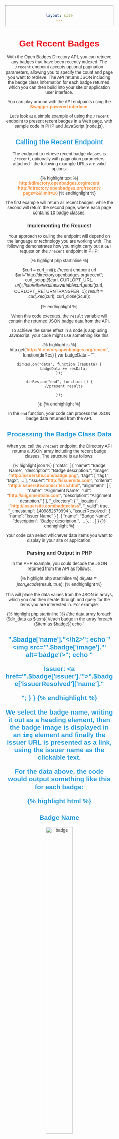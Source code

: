 ```yaml
---
layout: site
---
```


# Get Recent Badges

With the Open Badges Directory API, you can retrieve any badges that have been recently indexed. The `/recent` endpoint accepts optional pagination parameters, allowing you to specify the count and page you want to retrieve. The API returns JSON including the badge class information for each badge returned, which you can then build into your site or application user interface.

You can play around with the API endpoints using the [Swagger-powered interface](http://directory.openbadges.org/developers/api-explorer#!/search/recent).

Let's look at a simple example of using the `/recent` endpoint to present recent badges in a Web page, with sample code in PHP and JavaScript (node.js).

## Calling the Recent Endpoint

The endpoint to retrieve recent badge classes is `/recent`, optionally with pagination parameters attached - the following example URLs are valid options:

{% highlight text %}
http://directory.openbadges.org/recent
http://directory.openbadges.org/recent?page=2&limit=10
{% endhighlight %}

The first example will return all recent badges, while the second will return the second page, where each page contains 10 badge classes.

### Implementing the Request

Your approach to calling the endpoint will depend on the language or technology you are working with. The following demonstrates how you might carry out a `GET` request on the `/recent` endpoint in PHP:

{% highlight php startinline %}

$curl = curl_init();
//recent endpoint url
$url="http://directory.openbadges.org/recent";
curl_setopt($curl, CURLOPT_URL, $url);
//store the result as a variable
curl_setopt($curl, CURLOPT_RETURNTRANSFER, 1);
$result = curl_exec($curl);
curl_close($curl);

{% endhighlight %}

When this code executes, the `result` variable will contain the returned JSON badge data from the API. 

To achieve the same effect in a node.js app using JavaScript, your code might use something like this:

{% highlight js %}
http.get('http://directory.openbadges.org/recent', function(dirRes) {
	var badgeData = "";

	dirRes.on("data", function (resData) {
		badgeData += resData;
	});

	dirRes.on("end", function () {
		//present results
		
	});
});
{% endhighlight %}

In the `end` function, your code can process the JSON badge data returned from the API.

## Processing the Badge Class Data

When you call the `/recent` endpoint, the Directory API returns a JSON array including the recent badge classes. The structure is as follows:

{% highlight json %}
{
  "data": [
    {
      "name": "Badge Name",
      "description": "Badge description.",
      "image": "http://issuersite.com/badge.png",
      "tags": [
        "tag1",
        "tag2",
        ...
      ],
      "issuer": "http://issuersite.com",
      "criteria": "http://issuersite.com/criteria.html",
      "alignment": [
        {
          "name": "Alignment Name",
          "url": "http://alignmentsite.com",
          "description": "Alignment desription."
        }
      ],
      "_directory": {
        "_location": "http://issuersite.com/badgeclass",
        "_valid": true,
        "_timestamp": 1409852679994
      },
      "issuerResolved": {
        "name": "Issuer Name"
      }
    },
    {
      "name": "Badge Name",
      "description": "Badge description.",
      ...
    },
    ...
  ]
}
{% endhighlight %}

Your code can select whichever data items you want to display in your site or application.

### Parsing and Output in PHP

In the PHP example, you could decode the JSON returned from the API as follows:

{% highlight php startinline %}
$dir_data = json_decode($result, true);
{% endhighlight %}

This will place the data values from the JSON in arrays, which you can then iterate through and query for the items you are interested in. For example:

{% highlight php startinline %}
//the data array
foreach ($dir_data as $item){
  //each badge in the array
	foreach ($item as $badge){
		echo "<h2>".$badge['name']."</h2>";
		echo "<img src='".$badge['image']."' alt='badge'/>";
		echo "<p>Issuer: <a href='".$badge['issuer']."'>".$badge['issuerResolved']['name']."</a></p>";
	}
}
{% endhighlight %}

We select the badge name, writing it out as a heading element, then the badge image is displayed in an `img` element and finally the issuer URL is presented as a link, using the issuer name as the clickable text.

For the data above, the code would output something like this for each badge:

{% highlight html %}
<h2>Badge Name</h2>
<img src='http://issuersite.com/badge.png' alt='badge'/>
<p>Issuer: <a href='http://issuersite.com'>Issuer Name</a></p>
{% endhighlight %}

With a little extra markup plus some CSS, here is the result:

![dir-recent](https://cloud.githubusercontent.com/assets/6666370/4191774/3e7add88-3791-11e4-8876-54608a53457b.png)

Here's the code in a complete PHP page for reference:

{% highlight php %}
<!DOCTYPE html>
<html>
<head>
<style type='text/css'>
body, html {font-family:sans-serif; width:60%; margin:auto; text-align:center; color:#333333;}
a:link {text-decoration:none; font-weight:bold; color:#fc9141;}
h1 {color:#ed1922;}
h2 {color:#279ddd;}
div {padding:3%; margin:2%; border:1px dotted #666666;}
img {width:50%;}
</style>
</head>
<body>
<h1>BADGES</h1>

<?php

$curl = curl_init();
//recent endpoint url
$url="http://directory.openbadges.org/recent";
curl_setopt($curl, CURLOPT_URL, $url);
//store the result as a variable
curl_setopt($curl, CURLOPT_RETURNTRANSFER, 1);
$result = curl_exec($curl);
curl_close($curl);

$dir_data = json_decode($result, true);

//the data array
foreach ($dir_data as $item){
	//each badge in the array
	foreach ($item as $badge){
		echo "<div>";
		echo "<h2>".$badge['name']."</h2>";
		echo "<img src='".$badge['image']."' alt='badge'/>";
		echo "<p>Issuer: <a href='".$badge['issuer']."'>".$badge['issuerResolved']['name']."</a></p>";
		echo "</div>";
	}
}
?>

</body>
</html>
{% endhighlight %}

### Parsing and Output in Node

Let's do the same in a node.js app. Using the example above as a starting point, inside the `end` function, we can parse the badge class data as follows:

{% highlight js %}
var badges = JSON.parse(badgeData).data;
{% endhighlight %}

Then, still in the same block, we can process the badge class contents as follows:

{% highlight js %}
var out="";
for(b=0; b<badges.length; b++){
	out+="<h2>"+badges[b].name+"</h2>";
	out+="<img src='"+badges[b].image+"' alt='badge'/>";
	out+="<p>Issuer: <a href='"+badges[b].issuer+"'>"+badges[b].issuerResolved.name+"</a></p>";
}
res.send(out);
{% endhighlight %}

With a little additional markup and CSS, the results are the same as the PHP example image above. The code could appear in the context of a node app as follows:

{% highlight js %}
app.get('/badges', function(req, res){
	
	http.get('http://directory.openbadges.org/recent', function(dirRes) {
		var badgeData = "";

		dirRes.on("data", function (resData) {
			badgeData += resData;
		});

		dirRes.on("end", function () {
			var badges = JSON.parse(badgeData).data;
			var b; var out="<!DOCTYPE html><html><head>"+
				"<style type='text/css'>"+
				"body, html {font-family:sans-serif; width:60%; margin:auto; text-align:center; color:#333333;}"+
				"a:link {text-decoration:none; font-weight:bold; color:#fc9141;}"+
				"h1 {color:#ed1922;}"+
				"h2 {color:#279ddd;}"+
				"div {padding:3%; margin:2%; border:1px dotted #666666;}"+
				"</style>"+
				"</head><body>"+
				"<h1>BADGES</h1>";
			for(b=0; b<badges.length; b++){
				out+="<div>";
				out+="<h2>"+badges[b].name+"</h2>";
				out+="<img src='"+badges[b].image+"' alt='badge'/>";
				out+="<p>Issuer: <a href='"+badges[b].issuer+"'>"+badges[b].issuerResolved.name+"</a></p>";
				out+="</div>";
			}
			out+="</body></html>";
			res.send(out);
		});
	});
});
{% endhighlight %}

## Conclusion

Although these simple examples produce trivial results, you can begin to see how you can use the Open Badges Directory API `/recent` endpoint to retrieve the badge class data for badges recently indexed, building the results into your own custom user interface.

To learn more about the badge class structure, see the [Specification](https://github.com/mozilla/openbadges-specification/blob/master/Assertion/latest.md#badgeclass).

For the other Directory endpoints, see <a href="{{ site.url }}{{ post.url }}/directory-api">Retrieve Badges</a>.
